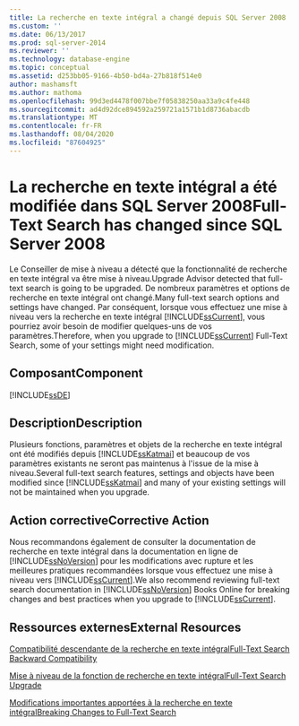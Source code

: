```yaml
---
title: La recherche en texte intégral a changé depuis SQL Server 2008 | Microsoft Docs
ms.custom: ''
ms.date: 06/13/2017
ms.prod: sql-server-2014
ms.reviewer: ''
ms.technology: database-engine
ms.topic: conceptual
ms.assetid: d253bb05-9166-4b50-bd4a-27b818f514e0
author: mashamsft
ms.author: mathoma
ms.openlocfilehash: 99d3ed4478f007bbe7f05838250aa33a9c4fe448
ms.sourcegitcommit: ad4d92dce894592a259721a1571b1d8736abacdb
ms.translationtype: MT
ms.contentlocale: fr-FR
ms.lasthandoff: 08/04/2020
ms.locfileid: "87604925"
---
```

# <a name="full-text-search-has-changed-since-sql-server-2008"></a><span data-ttu-id="d5742-102">La recherche en texte intégral a été modifiée dans SQL Server 2008</span><span class="sxs-lookup"><span data-stu-id="d5742-102">Full-Text Search has changed since SQL Server 2008</span></span>
  <span data-ttu-id="d5742-103">Le Conseiller de mise à niveau a détecté que la fonctionnalité de recherche en texte intégral va être mise à niveau.</span><span class="sxs-lookup"><span data-stu-id="d5742-103">Upgrade Advisor detected that full-text search is going to be upgraded.</span></span> <span data-ttu-id="d5742-104">De nombreux paramètres et options de recherche en texte intégral ont changé.</span><span class="sxs-lookup"><span data-stu-id="d5742-104">Many full-text search options and settings have changed.</span></span> <span data-ttu-id="d5742-105">Par conséquent, lorsque vous effectuez une mise à niveau vers la recherche en texte intégral [!INCLUDE[ssCurrent](../../includes/sscurrent-md.md)], vous pourriez avoir besoin de modifier quelques-uns de vos paramètres.</span><span class="sxs-lookup"><span data-stu-id="d5742-105">Therefore, when you upgrade to [!INCLUDE[ssCurrent](../../includes/sscurrent-md.md)] Full-Text Search, some of your settings might need modification.</span></span>  
  
## <a name="component"></a><span data-ttu-id="d5742-106">Composant</span><span class="sxs-lookup"><span data-stu-id="d5742-106">Component</span></span>  
 [!INCLUDE[ssDE](../../includes/ssde-md.md)]  
  
## <a name="description"></a><span data-ttu-id="d5742-107">Description</span><span class="sxs-lookup"><span data-stu-id="d5742-107">Description</span></span>  
 <span data-ttu-id="d5742-108">Plusieurs fonctions, paramètres et objets de la recherche en texte intégral ont été modifiés depuis [!INCLUDE[ssKatmai](../../includes/sskatmai-md.md)] et beaucoup de vos paramètres existants ne seront pas maintenus à l'issue de la mise à niveau.</span><span class="sxs-lookup"><span data-stu-id="d5742-108">Several full-text search features, settings and objects have been modified since [!INCLUDE[ssKatmai](../../includes/sskatmai-md.md)] and many of your existing settings will not be maintained when you upgrade.</span></span>  
  
## <a name="corrective-action"></a><span data-ttu-id="d5742-109">Action corrective</span><span class="sxs-lookup"><span data-stu-id="d5742-109">Corrective Action</span></span>  
 <span data-ttu-id="d5742-110">Nous recommandons également de consulter la documentation de recherche en texte intégral dans la documentation en ligne de [!INCLUDE[ssNoVersion](../../includes/ssnoversion-md.md)] pour les modifications avec rupture et les meilleures pratiques recommandées lorsque vous effectuez une mise à niveau vers [!INCLUDE[ssCurrent](../../includes/sscurrent-md.md)].</span><span class="sxs-lookup"><span data-stu-id="d5742-110">We also recommend reviewing full-text search documentation in [!INCLUDE[ssNoVersion](../../includes/ssnoversion-md.md)] Books Online for breaking changes and best practices when you upgrade to [!INCLUDE[ssCurrent](../../includes/sscurrent-md.md)].</span></span>  
  
## <a name="external-resources"></a><span data-ttu-id="d5742-111">Ressources externes</span><span class="sxs-lookup"><span data-stu-id="d5742-111">External Resources</span></span>  
 [<span data-ttu-id="d5742-112">Compatibilité descendante de la recherche en texte intégral</span><span class="sxs-lookup"><span data-stu-id="d5742-112">Full-Text Search Backward Compatibility</span></span>](../../../2014/database-engine/full-text-search-backward-compatibility.md)  
  
 [<span data-ttu-id="d5742-113">Mise à niveau de la fonction de recherche en texte intégral</span><span class="sxs-lookup"><span data-stu-id="d5742-113">Full-Text Search Upgrade</span></span>](https://go.microsoft.com/fwlink/?LinkId=112291)  
  
 [<span data-ttu-id="d5742-114">Modifications importantes apportées à la recherche en texte intégral</span><span class="sxs-lookup"><span data-stu-id="d5742-114">Breaking Changes to Full-Text Search</span></span>](../../../2014/database-engine/breaking-changes-to-full-text-search.md)  
  
  
